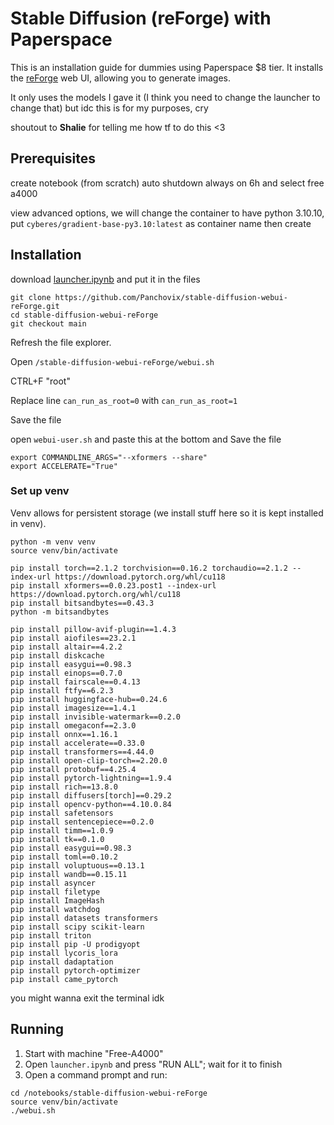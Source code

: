 # Stable Diffusion (reForge) with Paperspace

This is an installation guide for dummies using Paperspace $8 tier. It installs the [reForge](https://github.com/Panchovix/stable-diffusion-webui-reForge) web UI, allowing you to generate images.

It only uses the models I gave it (I think you need to change the launcher to change that) but idc this is for my purposes, cry

shoutout to **Shalie** for telling me how tf to do this <3

## Prerequisites

create notebook (from scratch) auto shutdown always on 6h and select free a4000

view advanced options, we will change the container to have python 3.10.10, put `cyberes/gradient-base-py3.10:latest` as container name then create

## Installation

download [launcher.ipynb](https://github.com/lucoalove/PaperspaceStableDiffusion/blob/master/launcher.ipynb) and put it in the files

```
git clone https://github.com/Panchovix/stable-diffusion-webui-reForge.git
cd stable-diffusion-webui-reForge
git checkout main
```

Refresh the file explorer.

Open `/stable-diffusion-webui-reForge/webui.sh`

CTRL+F "root"

Replace line `can_run_as_root=0` with `can_run_as_root=1`

Save the file

open `webui-user.sh` and paste this at the bottom and Save the file
```
export COMMANDLINE_ARGS="--xformers --share"
export ACCELERATE="True"
```

### Set up venv

Venv allows for persistent storage (we install stuff here so it is kept installed in venv).

```
python -m venv venv
source venv/bin/activate
```

```
pip install torch==2.1.2 torchvision==0.16.2 torchaudio==2.1.2 --index-url https://download.pytorch.org/whl/cu118
pip install xformers==0.0.23.post1 --index-url https://download.pytorch.org/whl/cu118
pip install bitsandbytes==0.43.3
python -m bitsandbytes
```

```
pip install pillow-avif-plugin==1.4.3
pip install aiofiles==23.2.1
pip install altair==4.2.2
pip install diskcache
pip install easygui==0.98.3
pip install einops==0.7.0
pip install fairscale==0.4.13
pip install ftfy==6.2.3
pip install huggingface-hub==0.24.6
pip install imagesize==1.4.1
pip install invisible-watermark==0.2.0
pip install omegaconf==2.3.0
pip install onnx==1.16.1
pip install accelerate==0.33.0
pip install transformers==4.44.0
pip install open-clip-torch==2.20.0
pip install protobuf==4.25.4
pip install pytorch-lightning==1.9.4
pip install rich==13.8.0
pip install diffusers[torch]==0.29.2
pip install opencv-python==4.10.0.84
pip install safetensors
pip install sentencepiece==0.2.0
pip install timm==1.0.9
pip install tk==0.1.0
pip install easygui==0.98.3
pip install toml==0.10.2
pip install voluptuous==0.13.1
pip install wandb==0.15.11
pip install asyncer
pip install filetype
pip install ImageHash
pip install watchdog
pip install datasets transformers
pip install scipy scikit-learn
pip install triton
pip install pip -U prodigyopt
pip install lycoris_lora
pip install dadaptation
pip install pytorch-optimizer
pip install came_pytorch
```

you might wanna exit the terminal idk

## Running

1. Start with machine "Free-A4000"
2. Open `launcher.ipynb` and press "RUN ALL"; wait for it to finish
3. Open a command prompt and run:
```
cd /notebooks/stable-diffusion-webui-reForge
source venv/bin/activate
./webui.sh
```
